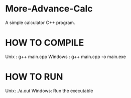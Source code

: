# More-Advance-Calc
A simple calculator C++ program.

# HOW TO COMPILE
Unix : g++ main.cpp
Windows : g++ main.cpp -o main.exe

# HOW TO RUN
Unix: ./a.out
Windows: Run the executable
